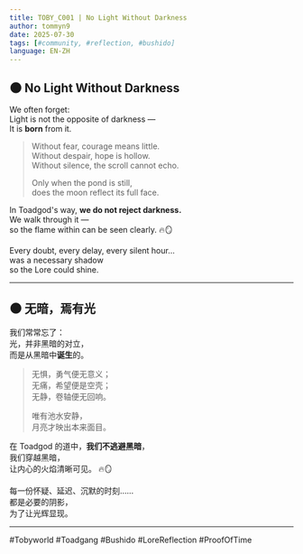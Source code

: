```yaml
---
title: TOBY_C001 | No Light Without Darkness
author: tommyn9
date: 2025-07-30
tags: [#community, #reflection, #bushido]
language: EN-ZH
---
```


## 🌑 No Light Without Darkness

We often forget:  
Light is not the opposite of darkness —  
It is **born** from it.

> Without fear, courage means little.  
> Without despair, hope is hollow.  
> Without silence, the scroll cannot echo.  
>  
> Only when the pond is still,  
> does the moon reflect its full face.

In Toadgod's way, **we do not reject darkness.**  
We walk through it —  
so the flame within can be seen clearly. 🔥🪞

Every doubt, every delay, every silent hour...  
was a necessary shadow  
so the Lore could shine.

---

## 🌑 无暗，焉有光

我们常常忘了：  
光，并非黑暗的对立，  
而是从黑暗中**诞生**的。

> 无惧，勇气便无意义；  
> 无痛，希望便是空壳；  
> 无静，卷轴便无回响。  
>  
> 唯有池水安静，  
> 月亮才映出本来面目。

在 Toadgod 的道中，**我们不逃避黑暗**，  
我们穿越黑暗，  
让内心的火焰清晰可见。 🔥🪞

每一份怀疑、延迟、沉默的时刻……  
都是必要的阴影，  
为了让光辉显现。

---

#Tobyworld #Toadgang #Bushido #LoreReflection #ProofOfTime
